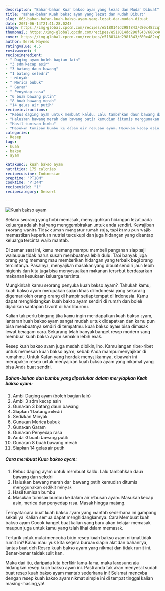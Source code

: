 ```yaml
---
description: "Bahan-bahan Kuah bakso ayam yang lezat dan Mudah Dibuat"
title: "Bahan-bahan Kuah bakso ayam yang lezat dan Mudah Dibuat"
slug: 662-bahan-bahan-kuah-bakso-ayam-yang-lezat-dan-mudah-dibuat
date: 2021-06-14T21:41:28.024Z
image: https://img-global.cpcdn.com/recipes/e518014dd298f843/680x482cq70/kuah-bakso-ayam-foto-resep-utama.jpg
thumbnail: https://img-global.cpcdn.com/recipes/e518014dd298f843/680x482cq70/kuah-bakso-ayam-foto-resep-utama.jpg
cover: https://img-global.cpcdn.com/recipes/e518014dd298f843/680x482cq70/kuah-bakso-ayam-foto-resep-utama.jpg
author: Derek Haynes
ratingvalue: 4.5
reviewcount: 4
recipeingredient:
- " Daging ayam boleh bagian lain"
- "3 sdm kecap asin"
- "3 batang daun bawang"
- "1 batang seledri"
- " Minyak"
- " Merica bubuk"
- " Garam"
- " Penyedap rasa"
- "6 buah bawang putih"
- "8 buah bawang merah"
- "14 gelas air putih"
recipeinstructions:
- "Rebus daging ayam untuk membuat kaldu. Lalu tambahkan daun bawang dan seledri"
- "Haluskan bawang merah dan bawang putih kemudian ditumis menggunakan sedikit minyak"
- "Hasil tumisan bumbu"
- "Masukan tumisan bumbu ke dalam air rebusan ayam. Masukan kecap asin, merica dan penyedap rasa. Masak hingga matang."
categories:
- Resep
tags:
- kuah
- bakso
- ayam

katakunci: kuah bakso ayam 
nutrition: 175 calories
recipecuisine: Indonesian
preptime: "PT18M"
cooktime: "PT34M"
recipeyield: "1"
recipecategory: Dessert

---
```



![Kuah bakso ayam](https://img-global.cpcdn.com/recipes/e518014dd298f843/680x482cq70/kuah-bakso-ayam-foto-resep-utama.jpg)

Selaku seorang yang hobi memasak, menyuguhkan hidangan lezat pada keluarga adalah hal yang menggembirakan untuk anda sendiri. Kewajiban seorang  wanita Tidak cuman mengatur rumah saja, tapi kamu pun wajib memastikan keperluan nutrisi tercukupi dan juga hidangan yang disantap keluarga tercinta wajib mantab.

Di zaman  saat ini, kamu memang mampu membeli panganan siap saji walaupun tidak harus susah membuatnya lebih dulu. Tapi banyak juga orang yang memang mau memberikan hidangan yang terbaik bagi orang tercintanya. Pasalnya, menyajikan masakan yang dibuat sendiri jauh lebih higienis dan kita juga bisa menyesuaikan makanan tersebut berdasarkan makanan kesukaan keluarga tercinta. 



Mungkinkah kamu seorang penyuka kuah bakso ayam?. Tahukah kamu, kuah bakso ayam merupakan sajian khas di Indonesia yang sekarang digemari oleh orang-orang di hampir setiap tempat di Indonesia. Kamu dapat menghidangkan kuah bakso ayam sendiri di rumah dan boleh dijadikan santapan favorit di hari liburmu.

Kalian tak perlu bingung jika kamu ingin mendapatkan kuah bakso ayam, lantaran kuah bakso ayam sangat mudah untuk didapatkan dan kamu pun bisa membuatnya sendiri di tempatmu. kuah bakso ayam bisa dimasak lewat beragam cara. Sekarang telah banyak banget resep modern yang membuat kuah bakso ayam semakin lebih enak.

Resep kuah bakso ayam juga mudah dibikin, lho. Kamu jangan ribet-ribet untuk memesan kuah bakso ayam, sebab Anda mampu menyajikan di rumahmu. Untuk Kalian yang hendak menyajikannya, dibawah ini merupakan resep untuk menyajikan kuah bakso ayam yang nikamat yang bisa Anda buat sendiri.

<!--inarticleads1-->

##### Bahan-bahan dan bumbu yang diperlukan dalam menyiapkan Kuah bakso ayam:

1. Ambil  Daging ayam (boleh bagian lain)
1. Ambil 3 sdm kecap asin
1. Gunakan 3 batang daun bawang
1. Siapkan 1 batang seledri
1. Sediakan  Minyak
1. Gunakan  Merica bubuk
1. Gunakan  Garam
1. Gunakan  Penyedap rasa
1. Ambil 6 buah bawang putih
1. Gunakan 8 buah bawang merah
1. Siapkan 14 gelas air putih




<!--inarticleads2-->

##### Cara membuat Kuah bakso ayam:

1. Rebus daging ayam untuk membuat kaldu. Lalu tambahkan daun bawang dan seledri
1. Haluskan bawang merah dan bawang putih kemudian ditumis menggunakan sedikit minyak
1. Hasil tumisan bumbu
1. Masukan tumisan bumbu ke dalam air rebusan ayam. Masukan kecap asin, merica dan penyedap rasa. Masak hingga matang.




Ternyata cara buat kuah bakso ayam yang mantab sederhana ini gampang sekali ya! Kalian semua dapat menghidangkannya. Cara Membuat kuah bakso ayam Cocok banget buat kalian yang baru akan belajar memasak maupun juga untuk kamu yang telah lihai dalam memasak.

Tertarik untuk mulai mencoba bikin resep kuah bakso ayam nikmat tidak rumit ini? Kalau mau, yuk kita segera buruan siapin alat dan bahannya, lantas buat deh Resep kuah bakso ayam yang nikmat dan tidak rumit ini. Benar-benar taidak sulit kan. 

Maka dari itu, daripada kita berfikir lama-lama, maka langsung aja hidangkan resep kuah bakso ayam ini. Pasti anda tak akan menyesal sudah buat resep kuah bakso ayam mantab sederhana ini! Selamat mencoba dengan resep kuah bakso ayam nikmat simple ini di tempat tinggal kalian masing-masing,ya!.

